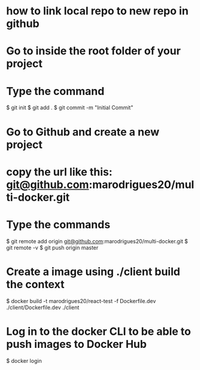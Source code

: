 # how to link local repo to new repo in github

# Go to inside the root folder of your project
# Type the command
$ git init
$ git add .
$ git commit -m "Initial Commit"

# Go to Github and create a new project
# copy the url like this: git@github.com:marodrigues20/multi-docker.git
# Type the commands
$ git remote add origin git@github.com:marodrigues20/multi-docker.git
$ git remote -v
$ git push origin master


# Create a image using ./client build the context
$ docker build -t marodrigues20/react-test -f Dockerfile.dev ./client/Dockerfile.dev ./client


# Log in to the docker CLI to be able to push images to Docker Hub
$ docker login